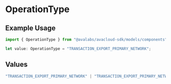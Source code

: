 # OperationType

## Example Usage

```typescript
import { OperationType } from "@avalabs/avacloud-sdk/models/components";

let value: OperationType = "TRANSACTION_EXPORT_PRIMARY_NETWORK";
```

## Values

```typescript
"TRANSACTION_EXPORT_PRIMARY_NETWORK" | "TRANSACTION_EXPORT_PRIMARY_NETWORK_STAKING" | "TRANSACTION_EXPORT_PRIMARY_NETWORK_SIMPLE" | "TRANSACTION_EXPORT_EVM"
```
